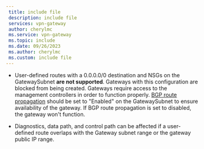 ```yaml
---
 title: include file
 description: include file
 services: vpn-gateway
 author: cherylmc
 ms.service: vpn-gateway
 ms.topic: include
 ms.date: 09/26/2023
 ms.author: cherylmc
 ms.custom: include file
---
```

- User-defined routes with a 0.0.0.0/0 destination and NSGs on the GatewaySubnet **are not supported**. Gateways with this configuration are blocked from being created. Gateways require access to the management controllers in order to function properly. [BGP route propagation](/azure/virtual-network/virtual-networks-udr-overview#border-gateway-protocol) should be set to "Enabled" on the GatewaySubnet to ensure availability of the gateway. If BGP route propagation is set to disabled, the gateway won't function.

- Diagnostics, data path, and control path can be affected if a user-defined route overlaps with the Gateway subnet range or the gateway public IP range.
